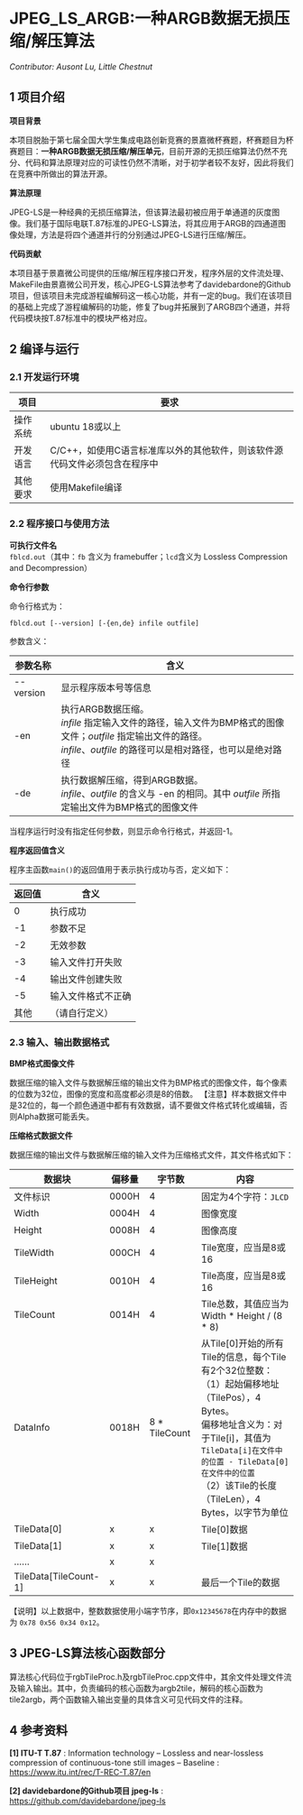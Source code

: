 # JPEG_LS_ARGB:一种ARGB数据无损压缩/解压算法
*Contributor: Ausont Lu, Little Chestnut*


## 1 项目介绍

**项目背景**

本项目脱胎于第七届全国大学生集成电路创新竞赛的景嘉微杯赛题，杯赛题目为杯赛题目：**一种ARGB数据无损压缩/解压单元**，目前开源的无损压缩算法仍然不充分、代码和算法原理对应的可读性仍然不清晰，对于初学者较不友好，因此将我们在竞赛中所做出的算法开源。

**算法原理**

JPEG-LS是一种经典的无损压缩算法，但该算法最初被应用于单通道的灰度图像。我们基于国际电联T.87标准的JPEG-LS算法，将其应用于ARGB的四通道图像处理，方法是将四个通道并行的分别通过JPEG-LS进行压缩/解压。

**代码贡献**

本项目基于景嘉微公司提供的压缩/解压程序接口开发，程序外层的文件流处理、MakeFile由景嘉微公司开发，核心JPEG-LS算法参考了davidebardone的Github项目，但该项目未完成游程编解码这一核心功能，并有一定的bug。我们在该项目的基础上完成了游程编解码的功能，修复了bug并拓展到了ARGB四个通道，并将代码模块按T.87标准中的模块严格对应。


## 2 编译与运行
### 2.1 开发运行环境
| 项目     | 要求|
| -------- | ------------------------------------------------------------ |
| 操作系统 | ubuntu 18或以上 |
| 开发语言 | C/C++，如使用C语言标准库以外的其他软件，则该软件源代码文件必须包含在程序中 |
| 其他要求 | 使用Makefile编译 |

### 2.2 程序接口与使用方法

**可执行文件名**  
`fblcd.out`（其中：`fb` 含义为 framebuffer；`lcd`含义为 Lossless Compression and Decompression）

**命令行参数**

命令行格式为： 

```
fblcd.out [--version] [-{en,de} infile outfile]
```

参数含义：

| 参数名称  | 含义 |
| --------- | ------------------------------------------------------------ |
| --version | 显示程序版本号等信息 |
| -en       | 执行ARGB数据压缩。<br />*infile* 指定输入文件的路径，输入文件为BMP格式的图像文件；*outfile* 指定输出文件的路径。<br />*infile*、*outfile* 的路径可以是相对路径，也可以是绝对路径 |
| -de       | 执行数据解压缩，得到ARGB数据。<br />*infile*、*outfile* 的含义与 -en 的相同。其中 *outfile* 所指定输出文件为BMP格式的图像文件 |

当程序运行时没有指定任何参数，则显示命令行格式，并返回-1。

**程序返回值含义**

程序主函数`main()`的返回值用于表示执行成功与否，定义如下：

| 返回值 | 含义               |
| ------ | ------------------ |
| 0      | 执行成功           |
| -1     | 参数不足           |
| -2     | 无效参数           |
| -3     | 输入文件打开失败   |
| -4     | 输出文件创建失败   |
| -5     | 输入文件格式不正确 |
| 其他   | （请自行定义）     |

### 2.3 输入、输出数据格式

**BMP格式图像文件**

数据压缩的输入文件与数据解压缩的输出文件为BMP格式的图像文件，每个像素的位数为32位，图像的宽度和高度都必须是8的倍数。
【注意】样本数据文件中是32位的，每一个颜色通道中都有有效数据，请不要做文件格式转化或编辑，否则Alpha数据可能丢失。

**压缩格式数据文件**

数据压缩的输出文件与数据解压缩的输入文件为压缩格式文件，其文件格式如下：

| 数据块                | 偏移量 | 字节数        | 内容                                                         |
| --------------------- | ------ | ------------- | ------------------------------------------------------------ |
| 文件标识              | 0000H  | 4             | 固定为4个字符：`JLCD`                                        |
| Width                 | 0004H  | 4             | 图像宽度                                                     |
| Height                | 0008H  | 4             | 图像高度                                                     |
| TileWidth             | 000CH  | 4             | Tile宽度，应当是8或16                                        |
| TileHeight            | 0010H  | 4             | Tile高度，应当是8或16                                        |
| TileCount             | 0014H  | 4             | Tile总数，其值应当为 Width * Height / (8 * 8)                |
| DataInfo              | 0018H  | 8 * TileCount | 从Tile[0]开始的所有Tile的信息，每个Tile有2个32位整数：<br />（1）起始偏移地址（TilePos），4 Bytes。<br />偏移地址含义为：对于Tile[i]，其值为`TileData[i]在文件中的位置 - TileData[0]在文件中的位置`<br />（2）该Tile的长度（TileLen），4 Bytes，以字节为单位 |
| TileData[0]           | x      | x             | Tile[0]数据                                                  |
| TileData[1]           | x      | x             | Tile[1]数据                                                  |
| ……                    | x      | x             |                                                              |
| TileData[TileCount-1] | x      | x             | 最后一个Tile的数据                                           |

【说明】以上数据中，整数数据使用小端字节序，即`0x12345678`在内存中的数据为 `0x78 0x56 0x34 0x12`。

## 3 JPEG-LS算法核心函数部分
算法核心代码位于rgbTileProc.h及rgbTileProc.cpp文件中，其余文件处理文件流及输入输出。其中，负责编码的核心函数为argb2tile，解码的核心函数为tile2argb，两个函数输入输出变量的具体含义可见代码文件的注释。

## 4 参考资料

**[1] ITU-T T.87** : Information technology – Lossless and near-lossless compression of continuous-tone still images – Baseline :  https://www.itu.int/rec/T-REC-T.87/en

**[2] davidebardone的Github项目 jpeg-ls**  : https://github.com/davidebardone/jpeg-ls
